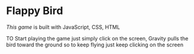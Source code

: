 # Flappy Bird  

*This game* is built with JavaScript, CSS, HTML 

TO Start playing the game just simply click on the screen,
Gravity pulls the bird toward the ground so to keep flying just keep clicking on the screen
